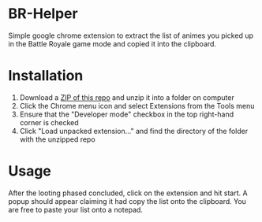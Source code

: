 # BR-Helper
Simple google chrome extension to extract the list of animes you picked up in the Battle Royale game mode and copied it into the clipboard.


# Installation
1) Download a [ZIP of this repo](https://github.com/Trevorcdn/BR-Helper/archive/main.zip) and unzip it into a folder on computer
2) Click the Chrome menu icon and select Extensions from the Tools menu
3) Ensure that the "Developer mode" checkbox in the top right-hand corner is checked
4) Click "Load unpacked extension..." and find the directory of the folder with the unzipped repo

# Usage
After the looting phased concluded, click on the extension and hit start. A popup should appear claiming it had copy the list onto the clipboard. 
You are free to paste your list onto a notepad.



